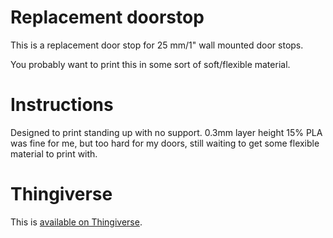 # Replacement doorstop

This is a replacement door stop for 25 mm/1" wall mounted door stops.

You probably want to print this in some sort of soft/flexible material.

# Instructions

Designed to print standing up with no support. 0.3mm layer height 15% PLA was fine for me, but too hard for my doors, still waiting to get some flexible material to print with.

# Thingiverse

This is [available on Thingiverse](http://www.thingiverse.com/thing:621210).